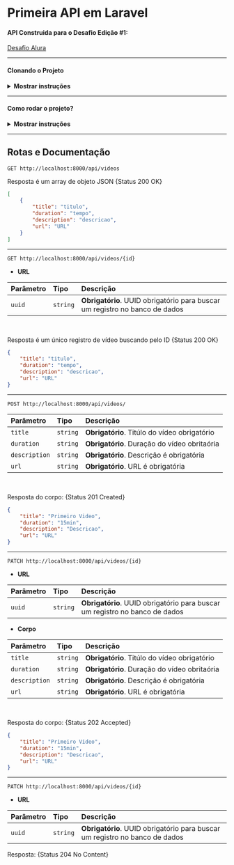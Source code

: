 # Primeira API em Laravel

#### API Construida para o Desafio Edição #1:
[Desafio Alura](https://www.alura.com.br/challenges/back-end)

---
#### Clonando o Projeto
<details><summary><b> Mostrar instruções </b></summary>

* Ter o Git instalado
* Rodar no terminal o comando `git clone + url do projeto`, por exemplo:
`git clone git@github.com:douglasfdev/laravel-challenge-1.git`

</details>

---
#### Como rodar o projeto?
<details><summary><b> Mostrar instruções </b></summary>

* Ter o PHP instalado em sua maquina com o composer e o laravel.
* Rodar no terminal dentro da pasta do projeto o comando: `php artisan serve`.

</details>

---
## Rotas e Documentação

```http
GET http://localhost:8000/api/videos
```
Resposta é um array de objeto JSON {Status 200 OK}
```json
[
    {
        "title": "titulo",
        "duration": "tempo",
        "description": "descricao",
        "url": "URL"
    }
]
```
---
```http
GET http://localhost:8000/api/videos/{id}
```
* **URL**

| Parâmetro   | Tipo       | Descrição                           |
| :---------- | :--------- | :---------------------------------- |
| `uuid` | `string` | **Obrigatório**. UUID obrigatório para buscar um registro no banco de dados|

<br />

Resposta é um único registro de vídeo buscando pelo ID {Status 200 OK}
```json
{
    "title": "titulo",
    "duration": "tempo",
    "description": "descricao",
    "url": "URL"
}
```
---
```http
POST http://localhost:8000/api/videos/
```
| Parâmetro   | Tipo       | Descrição                           |
| :---------- | :--------- | :---------------------------------- |
| `title` | `string` | **Obrigatório**. Titúlo do vídeo obrigatório|
| `duration` | `string` | **Obrigatório**. Duração do vídeo obritaória|
| `description` | `string` | **Obrigatório**. Descrição é obrigatória|
| `url` | `string` | **Obrigatório**. URL é obrigatória|
<br />

Resposta do corpo: {Status 201 Created}
```json
{
    "title": "Primeiro Video",
    "duration": "15min",
    "description": "Descricao",
    "url": "URL"
}
```
---
```http
PATCH http://localhost:8000/api/videos/{id}
```
* **URL**

| Parâmetro   | Tipo       | Descrição                           |
| :---------- | :--------- | :---------------------------------- |
| `uuid` | `string` | **Obrigatório**. UUID obrigatório para buscar um registro no banco de dados|

* **Corpo**

| Parâmetro   | Tipo       | Descrição                           |
| :---------- | :--------- | :---------------------------------- |
| `title` | `string` | **Obrigatório**. Titúlo do vídeo obrigatório|
| `duration` | `string` | **Obrigatório**. Duração do vídeo obritaória|
| `description` | `string` | **Obrigatório**. Descrição é obrigatória|
| `url` | `string` | **Obrigatório**. URL é obrigatória|
<br />

Resposta do corpo: {Status 202 Accepted}
```json
{
    "title": "Primeiro Video",
    "duration": "15min",
    "description": "Descricao",
    "url": "URL"
}
```
---

```http
PATCH http://localhost:8000/api/videos/{id}
```
* **URL**

| Parâmetro   | Tipo       | Descrição                           |
| :---------- | :--------- | :---------------------------------- |
| `uuid` | `string` | **Obrigatório**. UUID obrigatório para buscar um registro no banco de dados|

Resposta: {Status 204 No Content}